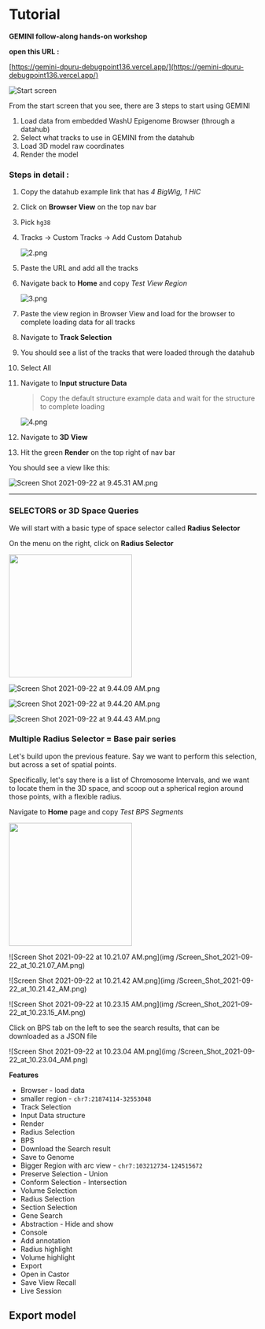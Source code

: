 # Tutorial

**GEMINI follow-along hands-on workshop**

**open this URL :**

[https://gemini-dpuru-debugpoint136.vercel.app/](https://gemini-dpuru-debugpoint136.vercel.app/)

![Start screen](img/1.png 'Start Screen')

From the start screen that you see, there are 3 steps to start using GEMINI

1. Load data from embedded WashU Epigenome Browser (through a datahub)
2. Select what tracks to use in GEMINI from the datahub
3. Load 3D model raw coordinates
4. Render the model

### Steps in detail :

1. Copy the datahub example link that has _4 BigWig, 1 HiC_
2. Click on **Browser View** on the top nav bar
3. Pick `hg38`
4. Tracks → Custom Tracks → Add Custom Datahub

   ![2.png](img/2.png)

5. Paste the URL and add all the tracks
6. Navigate back to **Home** and copy _Test View Region_

   ![3.png](img/3.png)

7. Paste the view region in Browser View and load for the browser to complete loading data for all tracks
8. Navigate to **Track Selection**
9. You should see a list of the tracks that were loaded through the datahub
10. Select All
11. Navigate to **Input structure Data**

    > Copy the default structure example data and wait for the structure to complete loading

    ![4.png](img/4.png)

12. Navigate to **3D View**
13. Hit the green **Render** on the top right of nav bar

You should see a view like this:

![Screen Shot 2021-09-22 at 9.45.31 AM.png](img/Screen_Shot_2021-09-22_at_9.45.31_AM.png)

---

### SELECTORS or 3D Space Queries

We will start with a basic type of space selector called **Radius Selector**

On the menu on the right, click on **Radius Selector**

<img src="img/Screen_Shot_2021-09-22_at_9.43.45_AM.png" width="250" height="250"/>

![Screen Shot 2021-09-22 at 9.44.09 AM.png](img/Screen_Shot_2021-09-22_at_9.44.09_AM.png)

![Screen Shot 2021-09-22 at 9.44.20 AM.png](img/Screen_Shot_2021-09-22_at_9.44.20_AM.png)

![Screen Shot 2021-09-22 at 9.44.43 AM.png](img/Screen_Shot_2021-09-22_at_9.44.43_AM.png)

### Multiple Radius Selector = Base pair series

Let's build upon the previous feature. Say we want to perform this selection, but across a set of spatial points.

Specifically, let's say there is a list of Chromosome Intervals, and we want to locate them in the 3D space, and scoop out a spherical region around those points, with a flexible radius.

Navigate to **Home** page and copy _Test BPS Segments_

<img src="img
/Screen_Shot_2021-09-22_at_10.20.55_AM.png" width="250" height="250"/>

![Screen Shot 2021-09-22 at 10.21.07 AM.png](img
/Screen_Shot_2021-09-22_at_10.21.07_AM.png)

![Screen Shot 2021-09-22 at 10.21.42 AM.png](img
/Screen_Shot_2021-09-22_at_10.21.42_AM.png)

![Screen Shot 2021-09-22 at 10.23.15 AM.png](img
/Screen_Shot_2021-09-22_at_10.23.15_AM.png)

Click on BPS tab on the left to see the search results, that can be downloaded as a JSON file

![Screen Shot 2021-09-22 at 10.23.04 AM.png](img
/Screen_Shot_2021-09-22_at_10.23.04_AM.png)

**Features**

- Browser - load data
- smaller region - `chr7:21874114-32553048`
- Track Selection
- Input Data structure
- Render
- Radius Selection
- BPS
- Download the Search result
- Save to Genome
- Bigger Region with arc view - `chr7:103212734-124515672`
- Preserve Selection - Union
- Conform Selection - Intersection
- Volume Selection
- Radius Selection
- Section Selection
- Gene Search
- Abstraction - Hide and show
- Console
- Add annotation
- Radius highlight
- Volume highlight
- Export
- Open in Castor
- Save View Recall
- Live Session

## Export model

